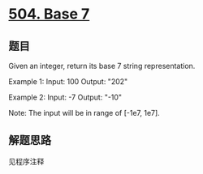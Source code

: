 # [504. Base 7](https://leetcode.com/problems/base-7/)

## 题目

Given an integer, return its base 7 string representation.

Example 1:
Input: 100
Output: "202"



Example 2:
Input: -7
Output: "-10"



Note:
The input will be in range of [-1e7, 1e7].

## 解题思路

见程序注释
